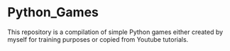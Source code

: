 # Python_Games

This repository is a compilation of simple Python games either created by myself for training purposes or copied from Youtube tutorials.
